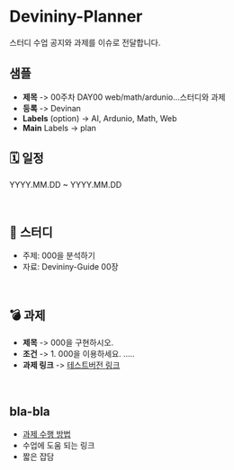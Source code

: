 # Devininy-Planner
스터디 수업 공지와 과제를 이슈로 전달합니다.

## 샘플

- **제목** -> 00주차 DAY00 web/math/ardunio...스터디와 과제
- **등록** -> Devinan
- **Labels** (option) -> AI, Ardunio, Math, Web 
- **Main** Labels  -> plan

## 🗓 일정
YYYY.MM.DD ~ YYYY.MM.DD

</br>  

## 📕 스터디

- 주제: 000을 분석하기
- 자료: Devininy-Guide 00장

</br>  

## 💣 과제

- **제목** -> 000을 구현하시오.
- **조건** -> 1. 000을 이용하세요. .....
- **과제 링크** -> [테스트버전 링크](https://github.com/devininy/Test-DAY00-Web-Challenge)

</br>  


## bla-bla

- [과제 수행 방법](https://github.com/devininy/Devininy-Challenge)
- 수업에 도움 되는 링크
- 짧은 잡담
